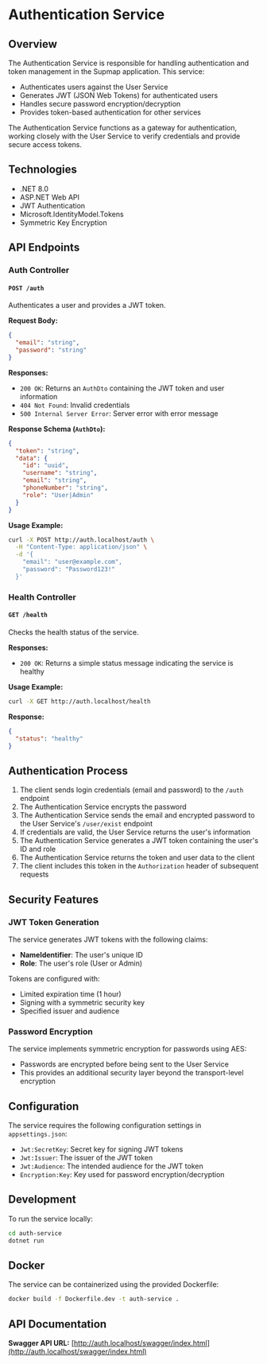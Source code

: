 # Authentication Service

## Overview

The Authentication Service is responsible for handling authentication and token management in the Supmap application. This service:

- Authenticates users against the User Service
- Generates JWT (JSON Web Tokens) for authenticated users
- Handles secure password encryption/decryption
- Provides token-based authentication for other services

The Authentication Service functions as a gateway for authentication, working closely with the User Service to verify credentials and provide secure access tokens.

## Technologies

- .NET 8.0
- ASP.NET Web API
- JWT Authentication
- Microsoft.IdentityModel.Tokens
- Symmetric Key Encryption

## API Endpoints

### Auth Controller

#### `POST /auth`

Authenticates a user and provides a JWT token.

**Request Body:**

```json
{
  "email": "string",
  "password": "string"
}
```

**Responses:**

- `200 OK`: Returns an `AuthDto` containing the JWT token and user information
- `404 Not Found`: Invalid credentials
- `500 Internal Server Error`: Server error with error message

**Response Schema (`AuthDto`):**

```json
{
  "token": "string",
  "data": {
    "id": "uuid",
    "username": "string",
    "email": "string",
    "phoneNumber": "string",
    "role": "User|Admin"
  }
}
```

**Usage Example:**

```bash
curl -X POST http://auth.localhost/auth \
  -H "Content-Type: application/json" \
  -d '{
    "email": "user@example.com",
    "password": "Password123!"
  }'
```

### Health Controller

#### `GET /health`

Checks the health status of the service.

**Responses:**

- `200 OK`: Returns a simple status message indicating the service is healthy

**Usage Example:**

```bash
curl -X GET http://auth.localhost/health
```

**Response:**

```json
{
  "status": "healthy"
}
```

## Authentication Process

1. The client sends login credentials (email and password) to the `/auth` endpoint
2. The Authentication Service encrypts the password
3. The Authentication Service sends the email and encrypted password to the User Service's `/user/exist` endpoint
4. If credentials are valid, the User Service returns the user's information
5. The Authentication Service generates a JWT token containing the user's ID and role
6. The Authentication Service returns the token and user data to the client
7. The client includes this token in the `Authorization` header of subsequent requests

## Security Features

### JWT Token Generation

The service generates JWT tokens with the following claims:

- **NameIdentifier**: The user's unique ID
- **Role**: The user's role (User or Admin)

Tokens are configured with:

- Limited expiration time (1 hour)
- Signing with a symmetric security key
- Specified issuer and audience

### Password Encryption

The service implements symmetric encryption for passwords using AES:

- Passwords are encrypted before being sent to the User Service
- This provides an additional security layer beyond the transport-level encryption

## Configuration

The service requires the following configuration settings in `appsettings.json`:

- `Jwt:SecretKey`: Secret key for signing JWT tokens
- `Jwt:Issuer`: The issuer of the JWT token
- `Jwt:Audience`: The intended audience for the JWT token
- `Encryption:Key`: Key used for password encryption/decryption

## Development

To run the service locally:

```bash
cd auth-service
dotnet run
```

## Docker

The service can be containerized using the provided Dockerfile:

```bash
docker build -f Dockerfile.dev -t auth-service .
```

## API Documentation

**Swagger API URL:** [http://auth.localhost/swagger/index.html](http://auth.localhost/swagger/index.html)
